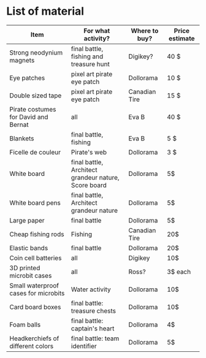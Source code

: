 # List of material

|Item                 |                For what activity? | Where to buy?      | Price estimate |
| ------------------------ | --------------------------------- | --------------------------------- | ---|
|Strong neodynium magnets | final battle, fishing and treasure hunt | Digikey? | 40 $ |
|Eye patches | pixel art pirate eye patch | Dollorama | 10 $ |
| Double sized tape | pixel art pirate eye patch | Canadian Tire | 15 $ |
|Pirate costumes for David and Bernat | all | Eva B| 40 $|
|Blankets | final battle, fishing | Eva B| 5 $|
| Ficelle de couleur | Pirate's web | Dollorama | 3 $|
| White board | final battle, Architect grandeur nature, Score board | Dollorama | 5$|
| White board pens | final battle, Architect grandeur nature | Dollorama | 5$|
| Large paper | final battle | Dollorama | 5$|
| Cheap fishing rods | Fishing | Canadian Tire | 20$ | 
| Elastic bands | final battle | Dollorama | 20$ |
| Coin cell batteries | all | Digikey | 10$ |
| 3D printed microbit cases | all | Ross? | 3$ each| 
|Small waterproof cases for microbits |Water activity | Dollorama | 10$ |
|Card board boxes | final battle: treasure chests | Dollorama | 10$ |
|Foam balls | final battle: captain's heart | Dollorama | 4$ |
| Headkerchiefs of different colors | final battle: team identifier | Dollorama | 5$ |
